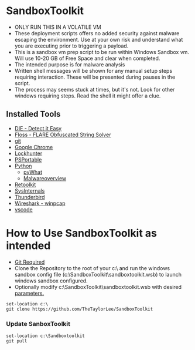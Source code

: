  # SandboxToolkit

- ONLY RUN THIS IN A VOLATILE VM
- These deployment scripts offers no added security against malware escaping the environment. Use at your own risk and understand what you are executing prior to triggering a payload.
- This is a sandbox vm prep script to be run within Windows Sandbox vm. Will use 10-20 GB of Free Space and clear when completed.
- The intended purpose is for malware analysis
- Written shell messages will be shown for any manual setup steps requiring interaction. These will be presented during pauses in the script.
- The process may seems stuck at times, but it's not. Look for other windows requiring steps. Read the shell it might offer a clue.

## Installed Tools

- [DIE - Detect it Easy](https://github.com/horsicq/Detect-It-Easy)
- [Floss - FLARE Obfuscated String Solver](https://github.com/mandiant/flare-floss)
- [git](https://git-scm.com/)
- [Google Chrome](https://www.google.com/chrome/)
- [Lockhunter](https://lockhunter.com/)
- [PSPortable](https://github.com/TheTaylorLee/PSPortable)
- [Python](https://www.python.org/)
    - [pyWhat](https://github.com/bee-san/pyWhat)
    - [Malwareoverview](https://github.com/alexandreborges/malwoverview)
- [Retoolkit](https://github.com/mentebinaria/retoolkit)
- [SysInternals](https://learn.microsoft.com/en-us/sysinternals/)
- [Thunderbird](https://www.thunderbird.net/)
- [Wireshark - winpcap](https://www.wireshark.org/)
- [vscode](https://code.visualstudio.com/)

# How to Use SandboxToolkit as intended
- [Git Required](https://git-scm.com/downloads)
- Clone the Repository to the root of your c:\ and run the windows sandbox config file (c:\SandboxToolkit\sandboxtoolkit.wsb) to launch windows sandbox configured.
- Optionally modify c:\SandboxToolkit\sandboxtoolkit.wsb with desired [parameters.](https://learn.microsoft.com/en-us/windows/security/application-security/application-isolation/windows-sandbox/windows-sandbox-configure-using-wsb-file)

``` pwsh
set-location c:\
git clone https://github.com/TheTaylorLee/SandboxToolkit
```

### Update SanboxToolkit
```pwsh
set-location c:\Sandboxtoolkit
git pull
```